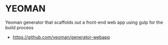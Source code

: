 # YEOMAN

Yeoman generator that scaffolds out a front-end web app using gulp for the build process


* https://github.com/yeoman/generator-webapp
